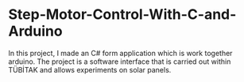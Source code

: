 # Step-Motor-Control-With-C-and-Arduino
In this project, I made an C# form application which is work together arduino. The project is a software interface that is carried out within TÜBİTAK and allows experiments on solar panels.
